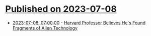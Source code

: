 # [Published on 2023-07-08](index.md)

* [2023-07-08, 07:00:00](https://entertainment.slashdot.org/story/23/07/07/2144212/harvard-professor-believes-hes-found-fragments-of-alien-technology?utm_source=rss1.0mainlinkanon&utm_medium=feed) - [Harvard Professor Believes He's Found Fragments of Alien Technology](https://entertainment.slashdot.org/story/23/07/07/2144212/harvard-professor-believes-hes-found-fragments-of-alien-technology?utm_source=rss1.0mainlinkanon&utm_medium=feed)
